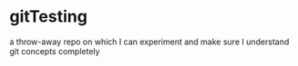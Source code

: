 # gitTesting
a throw-away repo on which I can experiment and make sure I understand git concepts completely
